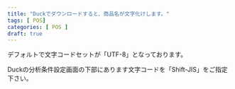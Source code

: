 ```yaml
---
title: "Duckでダウンロードすると、商品名が文字化けします。"
tags: [ POS]
categories: [ POS ]
draft: true
---
```



デフォルトで文字コードセットが「UTF-8」となっております。

Duckの分析条件設定画面の下部にあります文字コードを「Shift-JIS」をご指定下さい。